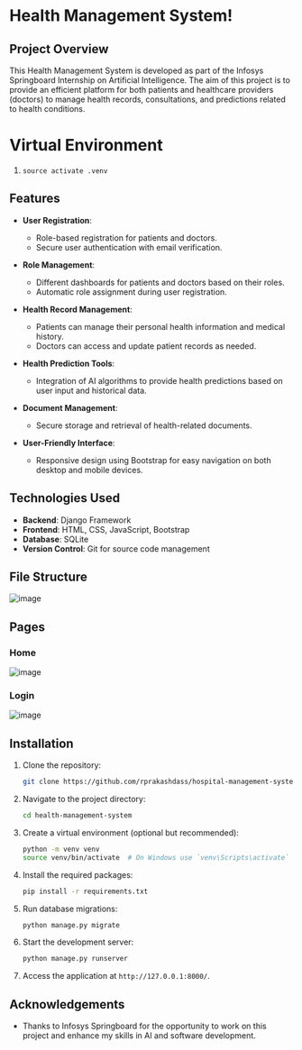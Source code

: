 # Health Management System!

## Project Overview

This Health Management System is developed as part of the Infosys Springboard Internship on Artificial Intelligence. The aim of this project is to provide an efficient platform for both patients and healthcare providers (doctors) to manage health records, consultations, and predictions related to health conditions.

# Virtual Environment

1.  `source activate .venv`

## Features

- **User Registration**:

  - Role-based registration for patients and doctors.
  - Secure user authentication with email verification.
- **Role Management**:

  - Different dashboards for patients and doctors based on their roles.
  - Automatic role assignment during user registration.
- **Health Record Management**:

  - Patients can manage their personal health information and medical history.
  - Doctors can access and update patient records as needed.
- **Health Prediction Tools**:

  - Integration of AI algorithms to provide health predictions based on user input and historical data.
- **Document Management**:

  - Secure storage and retrieval of health-related documents.
- **User-Friendly Interface**:

  - Responsive design using Bootstrap for easy navigation on both desktop and mobile devices.

## Technologies Used

- **Backend**: Django Framework
- **Frontend**: HTML, CSS, JavaScript, Bootstrap
- **Database**: SQLite
- **Version Control**: Git for source code management

## File Structure

![image](https://github.com/user-attachments/assets/e7d8d25b-5c4a-43dd-b9bd-cbfd2952e45a)

## Pages

### Home

![image](https://github.com/user-attachments/assets/d1a1849e-e0e5-4d02-b113-dbf14bfe2765)

### Login

![image](https://github.com/user-attachments/assets/403d2ee2-5cb3-4755-be8f-4c5434a0d864)

## Installation

1. Clone the repository:
   ```bash
   git clone https://github.com/rprakashdass/hospital-management-system.git
   ```
2. Navigate to the project directory:
   ```bash
   cd health-management-system
   ```
3. Create a virtual environment (optional but recommended):
   ```bash
   python -m venv venv
   source venv/bin/activate  # On Windows use `venv\Scripts\activate`
   ```
4. Install the required packages:
   ```bash
   pip install -r requirements.txt
   ```
5. Run database migrations:
   ```bash
   python manage.py migrate
   ```
6. Start the development server:
   ```bash
   python manage.py runserver
   ```
7. Access the application at `http://127.0.0.1:8000/`.

## Acknowledgements

- Thanks to Infosys Springboard for the opportunity to work on this project and enhance my skills in AI and software development.
